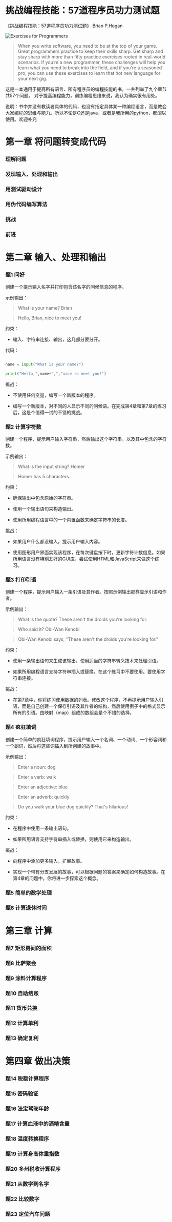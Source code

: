 # 挑战编程技能：57道程序员功力测试题

《挑战编程技能：57道程序员功力测试题》
Brian P.Hogan

![Exercises for Programmers](https://github.com/yujie24/ChallengeForProgramming57/blob/master/Exercises%20for%20Programmers.jpg?raw=true)

> When you write software, you need to be at the top of your game. Great programmers practice to keep their skills sharp. Get sharp and stay sharp with more than fifty practice exercises rooted in real-world scenarios. If you’re a new programmer, these challenges will help you learn what you need to break into the field, and if you’re a seasoned pro, you can use these exercises to learn that hot new language for your next gig.


这是一本通用于提高所有语言、所有程序员的编程技能的书，一共列举了九个章节共57个问题。
对于提高编程能力，训练编程思维来说，我认为确实很有用处。

说明：书中并没有教读者具体的代码，也没有指定具体某一种编程语言，而是教会大家编程的思维与能力。所以不论是C还是java，或者是我所用的python，都阔以使用。欢迎补充

# 第一章   将问题转变成代码

### 理解问题

### 发现输入、处理和输出

### 用测试驱动设计

### 用伪代码编写算法

### 挑战

### 前进

# 第二章   输入、处理和输出

### 题1 问好

创建一个提示输入名字并打印包含该名字的问候信息的程序。

示例输出：

> What is your name? Brian

> Hello, Brian, nice to meet you!

约束：

- 输入、字符串连接、输出，这几部分要分开。

代码：

```python

name = input("What is your name?")

print("Hello,",name+",","nice to meet you!")

```

挑战：

- 不使用任何变量，编写一个新版本的程序。

- 编写一个新版本，对不同的人显示不同的问候语。在完成第4章和第7章的练习后，这是个值得一试的不错的挑战。

### 题2 计算字符数

创建一个程序，提示用户输入字符串，然后输出这个字符串，以及其中包含的字符数。

示例输出：

> What is the input string? Homer

> Homer has 5 characters.

约束：

- 确保输出中包含原始的字符串。

- 使用一个输出语句来构造输出。

- 使用所用编程语言中的一个内置函数来确定字符串的长度。

挑战：

- 如果用户什么都没输入，提示用户输入内容。

- 使用图形用户界面实现该程序，在每次键盘按下时，更新字符计数信息。如果所用语言没有特别友好的GUI库，尝试使用HTML和JavaScript来做这个练习。

### 题3 打印引语

创建一个程序，提示用户输入一条引语及其作者。按照示例输出那样显示引语和作者。

示例输出：

>What is the quote? These aren't the droids you're looking for.

>Who said it? Obi-Wan Kenobi

>Obi-Wan Kenobi says, "These aren't the droids you're looking for."

约束：

- 使用一条输出语句来生成该输出，使用适当的字符串转义技术来处理引语。

- 如果所用编程语言支持字符串插入或替换，在这个练习中不要使用。要使用字符串连接。

挑战：

- 在第7章中，你将练习使用数据的列表。修改这个程序，不再提示用户输入引语，而是自己创建一个保存引语及其作者的结构，然后使用例子中的格式显示所有的引语。由映射（map）组成的数组会是个不错的选择。

### 题4 疯狂填词

创建一个简单的疯狂填词程序，提示用户输入一个名词、一个动词、一个形容词和一个副词，然后将这些词插入到所创建的故事中。

示例输出：

> Enter a noun: dog

> Enter a verb: walk

> Enter an adjective: blue

> Enter an adverb: quickly

> Do you walk your blue dog quickly? That's hilarious!

约束：

- 在程序中使用一条输出语句。

- 如果所用语言支持字符串插入或替换，则使用它来构造输出。

挑战：

- 向程序中添加更多输入，扩展故事。

- 实现一个带有分支发展的故事，可以根据问题的答案来确定如何构造故事。在第4章的问题中，你将进一步探索这个概念。

### 题5 简单的数学处理

### 题6 计算退休时间


# 第三章   计算

### 题7 矩形房间的面积

### 题8 比萨聚会

### 题9 涂料计算程序

### 题10 自助结账

### 题11 货币兑换

### 题12 计算单利

### 题13 确定复利

# 第四章   做出决策

### 题14 税额计算程序

### 题15 密码验证

### 题16 法定驾驶年龄

### 题17 计算血液中的酒精含量

### 题18 温度转换程序

### 题19 计算身高体重指数

### 题20 多州税收计算程序

### 题21 从数字到名字

### 题22 比较数字

### 题23 定位汽车问题

